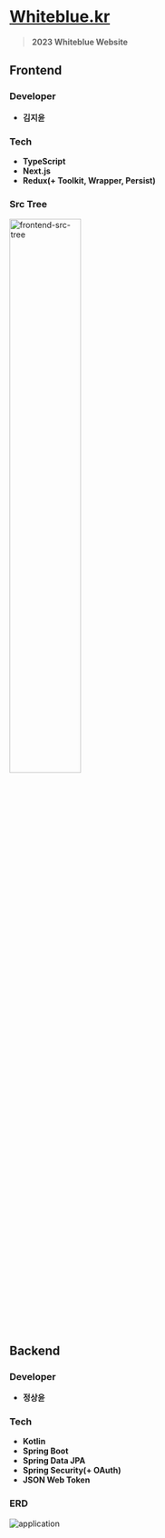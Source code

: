 # [Whiteblue.kr](http://whiteblue.kr)
> **2023 Whiteblue Website**

## Frontend
### Developer
* **김지윤**

### Tech
* **TypeScript**
* **Next.js**
* **Redux(+ Toolkit, Wrapper, Persist)**

### Src Tree
<img width="50%" alt="frontend-src-tree" src="https://user-images.githubusercontent.com/64190056/216847545-1ca56598-44a1-4020-9801-4e02c082ee41.png">

## Backend
### Developer
* **정상윤**

### Tech
* **Kotlin**
* **Spring Boot**
* **Spring Data JPA**
* **Spring Security(+ OAuth)**
* **JSON Web Token**

### ERD
![application](https://user-images.githubusercontent.com/82157140/216817678-35f8badc-a651-47a0-bcb2-d137f40c30c1.png)
